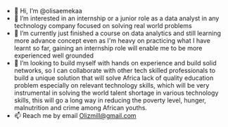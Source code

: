 - 👋 Hi, I’m @olisaemekaa
- 👀 I’m interested in an internship or a junior role as a data analyst in any technology company focused on solving real world problems 
- 🌱 I’m currently just finished a course on data analytics and still learning more advance concept even as I'm heavy on practicing what I have learnt so far, gaining an internship role will enable me to be more experienced well grounded
- 💞️ I’m looking to build myself with hands on experience and build solid networks, so I can collaborate with other tech skilled professionals to build a unique solution that will solve Africa lack of quality education problem especially on relevant technology skills, which will be very instrumental in solving the world talent shortage in various technology skills, this will go a long way in reducing the poverty level, hunger, malnutrition and crime among African youths.
- 📫 Reach me by email Olizmill@gmail.com

<!---
olisaemekaa/olisaemekaa is a ✨ special ✨ repository because its `README.md` (this file) appears on your GitHub profile.
You can click the Preview link to take a look at your changes.
--->
